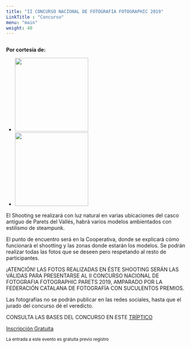 ```yaml
---
title: "II CONCURSO NACIONAL DE FOTOGRAFIA FOTOGRAPHIC 2019"
LinkTitle : "Concurso"
menu: "main"
weight: 40
---
```

<img src="/img/II-CONCURS-NACIONAL.jpg" class="img-fluid" alt="">
<p><strong>Por cortesía de:</strong></p>
<div class="text-center">
  <ul class="list-inline d-flex align-items-center justify-content-center">
    <li class="list-inline-item mr-3">
      <img src="/img/logos/canon-press-centre-canon-logo.png" class="d-block mx-auto" width="200" alt="">
    </li>
    <li class="list-inline-item mr-3">
      <img src="/img/logos/logo-fotok.png" class="d-block mx-auto" width="200" alt="">
    </li>
  </ul>
</div>
El Shooting se realizará con luz natural en varias ubicaciones del casco antiguo de Parets del Vallés, habrá varios modelos ambientados con estilismo de steampunk.

El punto de encuentro será en la Cooperativa, donde se explicará cómo funcionará el shootting y las zonas donde estarán los modelos. Se podrán realizar todas las fotos que se deseen pero respetando al resto de participantes.

¡ATENCIÓN! LAS FOTOS REALIZADAS EN ÉSTE SHOOTING SERÁN LAS VÁLIDAS PARA PRESENTARSE AL II CONCURSO NACIONAL DE FOTOGRAFIA FOTOGRAPHIC PARETS 2019, AMPARADO POR LA FEDERACIÓN CATALANA DE FOTOGRAFÍA CON SUCULENTOS PREMIOS.

Las fotografías no se podrán publicar en las redes sociales, hasta que el jurado del concurso dé el veredicto.

CONSULTA LAS BASES DEL CONCURSO EN ESTE [TRÍPTICO](/bases2019.pdf)

<p class="text-center">
<a href="https://www.eventbrite.es/e/entradas-ii-concurso-nacional-de-fotografia-fotographic-2019-61926858902" class="btn btn-info btn-lg" role="button">Inscripción Gratuita</a>
</p>
<p class="text-center">
  <small>
    La entrada a este evento es gratuita previo registro
  </small>
</p>